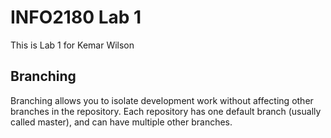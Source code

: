 # INFO2180 Lab 1
This is Lab 1 for Kemar Wilson

## Branching
Branching allows you to isolate development work without 
affecting other branches in the repository. Each repository 
has one default branch (usually called master), and can have 
multiple other branches.